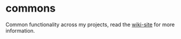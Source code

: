 commons
=======

Common functionality across my projects, read the [wiki-site](https://github.com/d8bitr/commons/wiki) for more information.
